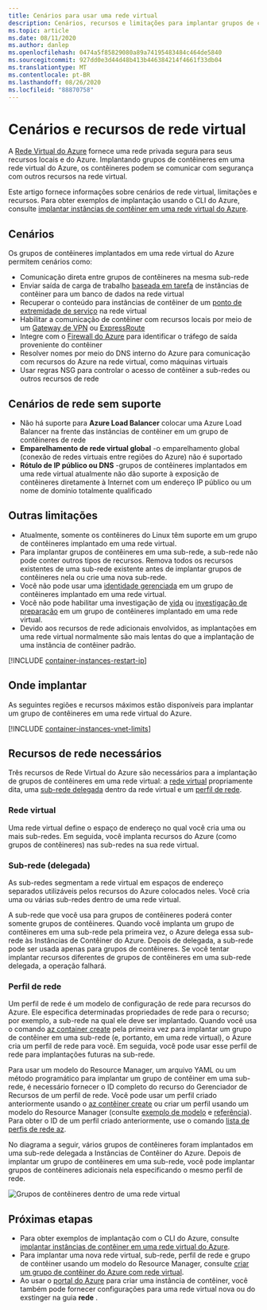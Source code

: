 ```yaml
---
title: Cenários para usar uma rede virtual
description: Cenários, recursos e limitações para implantar grupos de contêineres em uma rede virtual do Azure.
ms.topic: article
ms.date: 08/11/2020
ms.author: danlep
ms.openlocfilehash: 0474a5f85829080a89a74195483484c464de5840
ms.sourcegitcommit: 927dd0e3d44d48b413b446384214f4661f33db04
ms.translationtype: MT
ms.contentlocale: pt-BR
ms.lasthandoff: 08/26/2020
ms.locfileid: "88870758"
---
```

# <a name="virtual-network-scenarios-and-resources"></a>Cenários e recursos de rede virtual

A [Rede Virtual do Azure](../virtual-network/virtual-networks-overview.md) fornece uma rede privada segura para seus recursos locais e do Azure. Implantando grupos de contêineres em uma rede virtual do Azure, os contêineres podem se comunicar com segurança com outros recursos na rede virtual. 

Este artigo fornece informações sobre cenários de rede virtual, limitações e recursos. Para obter exemplos de implantação usando o CLI do Azure, consulte [implantar instâncias de contêiner em uma rede virtual do Azure](container-instances-vnet.md).

## <a name="scenarios"></a>Cenários

Os grupos de contêineres implantados em uma rede virtual do Azure permitem cenários como:

* Comunicação direta entre grupos de contêineres na mesma sub-rede
* Enviar saída de carga de trabalho [baseada em tarefa](container-instances-restart-policy.md) de instâncias de contêiner para um banco de dados na rede virtual
* Recuperar o conteúdo para instâncias de contêiner de um [ponto de extremidade de serviço](../virtual-network/virtual-network-service-endpoints-overview.md) na rede virtual
* Habilitar a comunicação de contêiner com recursos locais por meio de um [Gateway de VPN](../vpn-gateway/vpn-gateway-about-vpngateways.md) ou [ExpressRoute](../expressroute/expressroute-introduction.md)
* Integre com o [Firewall do Azure](../firewall/overview.md) para identificar o tráfego de saída proveniente do contêiner 
* Resolver nomes por meio do DNS interno do Azure para comunicação com recursos do Azure na rede virtual, como máquinas virtuais
* Usar regras NSG para controlar o acesso de contêiner a sub-redes ou outros recursos de rede

## <a name="unsupported-networking-scenarios"></a>Cenários de rede sem suporte 

* Não há suporte para **Azure Load Balancer** colocar uma Azure Load Balancer na frente das instâncias de contêiner em um grupo de contêineres de rede
* **Emparelhamento de rede virtual global** -o emparelhamento global (conexão de redes virtuais entre regiões do Azure) não é suportado
* **Rótulo de IP público ou DNS** -grupos de contêineres implantados em uma rede virtual atualmente não dão suporte à exposição de contêineres diretamente à Internet com um endereço IP público ou um nome de domínio totalmente qualificado

## <a name="other-limitations"></a>Outras limitações

* Atualmente, somente os contêineres do Linux têm suporte em um grupo de contêineres implantado em uma rede virtual.
* Para implantar grupos de contêineres em uma sub-rede, a sub-rede não pode conter outros tipos de recursos. Remova todos os recursos existentes de uma sub-rede existente antes de implantar grupos de contêineres nela ou crie uma nova sub-rede.
* Você não pode usar uma [identidade gerenciada](container-instances-managed-identity.md) em um grupo de contêineres implantado em uma rede virtual.
* Você não pode habilitar uma investigação de [vida](container-instances-liveness-probe.md) ou [investigação de preparação](container-instances-readiness-probe.md) em um grupo de contêineres implantado em uma rede virtual.
* Devido aos recursos de rede adicionais envolvidos, as implantações em uma rede virtual normalmente são mais lentas do que a implantação de uma instância de contêiner padrão.

[!INCLUDE [container-instances-restart-ip](../../includes/container-instances-restart-ip.md)]

## <a name="where-to-deploy"></a>Onde implantar

As seguintes regiões e recursos máximos estão disponíveis para implantar um grupo de contêineres em uma rede virtual do Azure.

[!INCLUDE [container-instances-vnet-limits](../../includes/container-instances-vnet-limits.md)]

## <a name="required-network-resources"></a>Recursos de rede necessários

Três recursos de Rede Virtual do Azure são necessários para a implantação de grupos de contêineres em uma rede virtual: a [rede virtual](#virtual-network) propriamente dita, uma [sub-rede delegada](#subnet-delegated) dentro da rede virtual e um [perfil de rede](#network-profile). 

### <a name="virtual-network"></a>Rede virtual

Uma rede virtual define o espaço de endereço no qual você cria uma ou mais sub-redes. Em seguida, você implanta recursos do Azure (como grupos de contêineres) nas sub-redes na sua rede virtual.

### <a name="subnet-delegated"></a>Sub-rede (delegada)

As sub-redes segmentam a rede virtual em espaços de endereço separados utilizáveis pelos recursos do Azure colocados neles. Você cria uma ou várias sub-redes dentro de uma rede virtual.

A sub-rede que você usa para grupos de contêineres poderá conter somente grupos de contêineres. Quando você implanta um grupo de contêineres em uma sub-rede pela primeira vez, o Azure delega essa sub-rede às Instâncias de Contêiner do Azure. Depois de delegada, a sub-rede pode ser usada apenas para grupos de contêineres. Se você tentar implantar recursos diferentes de grupos de contêineres em uma sub-rede delegada, a operação falhará.

### <a name="network-profile"></a>Perfil de rede

Um perfil de rede é um modelo de configuração de rede para recursos do Azure. Ele especifica determinadas propriedades de rede para o recurso; por exemplo, a sub-rede na qual ele deve ser implantado. Quando você usa o comando [az container create][az-container-create] pela primeira vez para implantar um grupo de contêiner em uma sub-rede (e, portanto, em uma rede virtual), o Azure cria um perfil de rede para você. Em seguida, você pode usar esse perfil de rede para implantações futuras na sub-rede. 

Para usar um modelo do Resource Manager, um arquivo YAML ou um método programático para implantar um grupo de contêiner em uma sub-rede, é necessário fornecer o ID completo do recurso do Gerenciador de Recursos de um perfil de rede. Você pode usar um perfil criado anteriormente usando o [az contêiner create][az-container-create] ou criar um perfil usando um modelo do Resource Manager (consulte [exemplo de modelo](https://github.com/Azure/azure-quickstart-templates/tree/master/101-aci-vnet) e [referência](/azure/templates/microsoft.network/networkprofiles)). Para obter o ID de um perfil criado anteriormente, use o comando [lista de perfis de rede az][az-network-profile-list]. 

No diagrama a seguir, vários grupos de contêineres foram implantados em uma sub-rede delegada a Instâncias de Contêiner do Azure. Depois de implantar um grupo de contêineres em uma sub-rede, você pode implantar grupos de contêineres adicionais nela especificando o mesmo perfil de rede.

![Grupos de contêineres dentro de uma rede virtual][aci-vnet-01]

## <a name="next-steps"></a>Próximas etapas

* Para obter exemplos de implantação com o CLI do Azure, consulte [implantar instâncias de contêiner em uma rede virtual do Azure](container-instances-vnet.md).
* Para implantar uma nova rede virtual, sub-rede, perfil de rede e grupo de contêiner usando um modelo do Resource Manager, consulte [criar um grupo de contêiner do Azure com rede virtual](https://github.com/Azure/azure-quickstart-templates/tree/master/101-aci-vnet
).
* Ao usar o [portal do Azure](container-instances-quickstart-portal.md) para criar uma instância de contêiner, você também pode fornecer configurações para uma rede virtual nova ou do exstinger na guia **rede** .


<!-- IMAGES -->
[aci-vnet-01]: ./media/container-instances-virtual-network-concepts/aci-vnet-01.png

<!-- LINKS - Internal -->
[az-container-create]: /cli/azure/container#az-container-create
[az-network-profile-list]: /cli/azure/network/profile#az-network-profile-list
